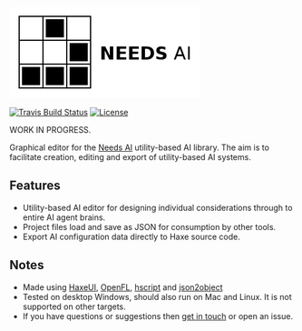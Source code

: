 [![Project logo](https://github.com/Tw1ddle/needs-ai-editor/blob/master/screenshots/logo.png?raw=true "Need-based AI project logo")](https://github.com/Tw1ddle/needs-ai-editor/)

[![Travis Build Status](https://img.shields.io/travis/Tw1ddle/needs-ai-editor.svg?style=flat-square)](https://travis-ci.org/Tw1ddle/needs-ai-editor)
[![License](http://img.shields.io/:license-mit-blue.svg?style=flat-square)](https://github.com/Tw1ddle/needs-ai-editor/blob/master/LICENSE)

WORK IN PROGRESS.

Graphical editor for the [Needs AI](https://github.com/Tw1ddle/needs-ai-lib) utility-based AI library. The aim is to facilitate creation,
editing and export of utility-based AI systems.

## Features
 * Utility-based AI editor for designing individual considerations through to entire AI agent brains.
 * Project files load and save as JSON for consumption by other tools.
 * Export AI configuration data directly to Haxe source code.

## Notes
* Made using [HaxeUI](https://github.com/haxeui), [OpenFL](https://github.com/openfl/openfl), [hscript](https://github.com/HaxeFoundation/hscript) and [json2object](https://github.com/elnabo/json2object)
* Tested on desktop Windows, should also run on Mac and Linux. It is not supported on other targets.
* If you have questions or suggestions then [get in touch](https://twitter.com/Sam_Twidale) or open an issue.